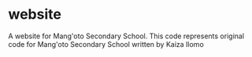 # website
A website for Mang'oto Secondary School. 
This code represents original code for Mang'oto Secondary School written by Kaiza Ilomo

